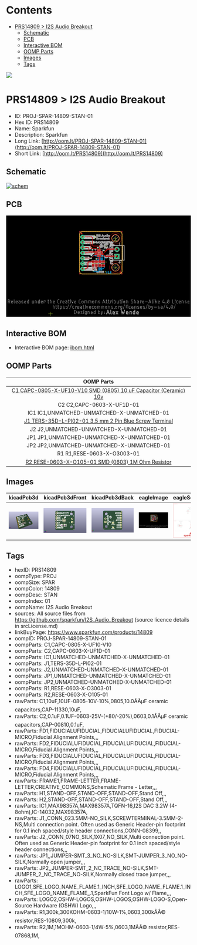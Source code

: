 



Contents
========

* [PRS14809 > I2S Audio Breakout](#prs14809--i2s-audio-breakout)
	* [Schematic](#schematic)
	* [PCB](#pcb)
	* [Interactive BOM](#interactive-bom)
	* [OOMP Parts](#oomp-parts)
	* [Images](#images)
	* [Tags](#tags)
  
![][im]
# PRS14809 > I2S Audio Breakout

- ID: PROJ-SPAR-14809-STAN-01
- Hex ID: PRS14809
- Name: Sparkfun
- Description: Sparkfun
- Long Link: [http://oom.lt/PROJ-SPAR-14809-STAN-01](http://oom.lt/PROJ-SPAR-14809-STAN-01)
- Short Link: [http://oom.lt/PRS14809](http://oom.lt/PRS14809)

## Schematic
  
[![schem](eagleSchemImage.png)](eagleSchemImage.png)
## PCB
  
[![pcb](eagleImage.png)](eagleImage.png)
## Interactive BOM

- Interactive BOM page: [ibom.html](https://htmlpreview.github.io/?https://github.com/oomlout/oomlout_OOMP_projects/blob/main/PROJ-SPAR-14809-STAN-01/kicad/bom/ibom.html)

## OOMP Parts
  

|OOMP Parts|
| :---: |
|[C1 CAPC-0805-X-UF10-V10 SMD (0805) 10 uF Capacitor (Ceramic) 10v](https://github.com/oomlout/oomlout_OOMP_parts/tree/main/CAPC-0805-X-UF10-V10/)|
|C2 C2,CAPC-0603-X-UF1D-01|
|IC1 IC1,UNMATCHED-UNMATCHED-X-UNMATCHED-01|
|[J1 TERS-35D-L-PI02-01 3.5 mm 2 Pin Blue Screw Terminal](https://github.com/oomlout/oomlout_OOMP_parts/tree/main/TERS-35D-L-PI02-01/)|
|J2 J2,UNMATCHED-UNMATCHED-X-UNMATCHED-01|
|JP1 JP1,UNMATCHED-UNMATCHED-X-UNMATCHED-01|
|JP2 JP2,UNMATCHED-UNMATCHED-X-UNMATCHED-01|
|R1 R1,RESE-0603-X-O3003-01|
|[R2 RESE-0603-X-O105-01 SMD (0603) 1M Ohm Resistor](https://github.com/oomlout/oomlout_OOMP_parts/tree/main/RESE-0603-X-O105-01/)|

## Images
  
  

|kicadPcb3d|kicadPcb3dFront|kicadPcb3dBack|eagleImage|eagleSchemImage|
| :---: | :---: | :---: | :---: | :---: |
|[![kicadPcb3d](kicadPcb3d_140.png)](kicadPcb3d.png)|[![kicadPcb3dFront](kicadPcb3dFront_140.png)](kicadPcb3dFront.png)|[![kicadPcb3dBack](kicadPcb3dBack_140.png)](kicadPcb3dBack.png)|[![eagleImage](eagleImage_140.png)](eagleImage.png)|[![eagleSchemImage](eagleSchemImage_140.png)](eagleSchemImage.png)|

## Tags

- hexID: PRS14809
- oompType: PROJ
- oompSize: SPAR
- oompColor: 14809
- oompDesc: STAN
- oompIndex: 01
- oompName: I2S Audio Breakout
- sources: All source files from https://github.com/sparkfun/I2S_Audio_Breakout (source licence details in srcLicense.md)
- linkBuyPage: https://www.sparkfun.com/products/14809
- oompID: PROJ-SPAR-14809-STAN-01
- oompParts: C1,CAPC-0805-X-UF10-V10
- oompParts: C2,CAPC-0603-X-UF1D-01
- oompParts: IC1,UNMATCHED-UNMATCHED-X-UNMATCHED-01
- oompParts: J1,TERS-35D-L-PI02-01
- oompParts: J2,UNMATCHED-UNMATCHED-X-UNMATCHED-01
- oompParts: JP1,UNMATCHED-UNMATCHED-X-UNMATCHED-01
- oompParts: JP2,UNMATCHED-UNMATCHED-X-UNMATCHED-01
- oompParts: R1,RESE-0603-X-O3003-01
- oompParts: R2,RESE-0603-X-O105-01
- rawParts: C1,10uF,10UF-0805-10V-10%,0805,10.0ÃÂµF ceramic capacitors,CAP-11330,10uF,
- rawParts: C2,0.1uF,0.1UF-0603-25V-(+80/-20%),0603,0.1ÃÂµF ceramic capacitors,CAP-00810,0.1uF,
- rawParts: FD1,FIDUCIALUFIDUCIAL,FIDUCIALUFIDUCIAL,FIDUCIAL-MICRO,Fiducial Alignment Points,,,
- rawParts: FD2,FIDUCIALUFIDUCIAL,FIDUCIALUFIDUCIAL,FIDUCIAL-MICRO,Fiducial Alignment Points,,,
- rawParts: FD3,FIDUCIALUFIDUCIAL,FIDUCIALUFIDUCIAL,FIDUCIAL-MICRO,Fiducial Alignment Points,,,
- rawParts: FD4,FIDUCIALUFIDUCIAL,FIDUCIALUFIDUCIAL,FIDUCIAL-MICRO,Fiducial Alignment Points,,,
- rawParts: FRAME1,FRAME-LETTER,FRAME-LETTER,CREATIVE_COMMONS,Schematic Frame - Letter,,,
- rawParts: H1,STAND-OFF,STAND-OFF,STAND-OFF,Stand Off,,,
- rawParts: H2,STAND-OFF,STAND-OFF,STAND-OFF,Stand Off,,,
- rawParts: IC1,MAX98357A,MAX98357A,TQFN-16,I2S DAC 3.2W (4-8ohm),IC-14032,MAX98357A,
- rawParts: J1,,CONN_023.5MM-NO_SILK,SCREWTERMINAL-3.5MM-2-NS,Multi connection point. Often used as Generic Header-pin footprint for 0.1 inch spaced/style header connections,CONN-08399,,
- rawParts: J2,,CONN_07NO_SILK,1X07_NO_SILK,Multi connection point. Often used as Generic Header-pin footprint for 0.1 inch spaced/style header connections,,,
- rawParts: JP1,,JUMPER-SMT_3_NO_NO-SILK,SMT-JUMPER_3_NO_NO-SILK,Normally open jumper,,,
- rawParts: JP2,,JUMPER-SMT_2_NC_TRACE_NO-SILK,SMT-JUMPER_2_NC_TRACE_NO-SILK,Normally closed trace jumper,,,
- rawParts: LOGO1,SFE_LOGO_NAME_FLAME.1_INCH,SFE_LOGO_NAME_FLAME.1_INCH,SFE_LOGO_NAME_FLAME_.1,SparkFun Font Logo w/ Flame,,,
- rawParts: LOGO2,OSHW-LOGOS,OSHW-LOGOS,OSHW-LOGO-S,Open-Source Hardware (OSHW) Logo,,,
- rawParts: R1,300k,300KOHM-0603-1/10W-1%,0603,300kÃÂ© resistor,RES-10809,300k,
- rawParts: R2,1M,1MOHM-0603-1/4W-5%,0603,1MÃÂ© resistor,RES-07868,1M,



[im]: kicadPcb3d_450.png
